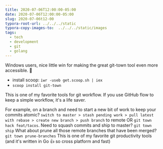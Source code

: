 ```yaml
---
title: 2020-07-06T12:00:00-05:00
date: 2020-07-06T12:00:00-05:00
slug: 2020-07-06t12-00
typora-root-url: ../../../static
typora-copy-images-to:  ../../../static/images
tags:
  - tech
  - development
  - git
  - golang
---
```

Windows users, nice little win for making the great git-town tool even more accessible. 🎉

* install scoop: `iwr -useb get.scoop.sh | iex`
* `scoop install git-town`

This is one of my favorite tools for git workflow. If you use GitHub flow to keep a simple workflow, it's a life saver.

For example, on a branch and need to start a new bit of work to keep your commits atomic? `switch to master > stash pending work > pull latest with rebase > create new branch > push branch` to remote OR `git town hack feat/tacos`. Need to squash commits and ship to master? `git town ship` What about prune all those remote branches that have been merged? `git town prune-branches` This is one of my favorite git productivity tools (and it's written in Go 👍  so cross platform and fast)
